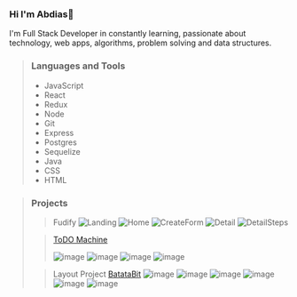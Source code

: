 ### Hi I'm Abdias👋

I'm Full Stack Developer in constantly learning, passionate about technology, web apps, algorithms, problem solving and data structures.

> ### Languages and Tools
>
> - JavaScript
> - React
> - Redux
> - Node
> - Git
> - Express
> - Postgres
> - Sequelize
> - Java
> - CSS
> - HTML 

> ### Projects 
>
> > Fudify
> > ![Landing](https://user-images.githubusercontent.com/59884269/147028866-0377a6ca-db69-4d32-86ec-9c9043267842.PNG) ![Home](https://user-images.githubusercontent.com/59884269/147028881-c1208bc6-3394-4135-837d-e94269e21c24.PNG) ![CreateForm](https://user-images.githubusercontent.com/59884269/147028906-8fdd0a88-d0b6-403d-9bb1-981d35fa4d42.PNG) ![Detail](https://user-images.githubusercontent.com/59884269/147028912-297c00dd-c12d-47b7-aaff-ce411c924a55.PNG) ![DetailSteps](https://user-images.githubusercontent.com/59884269/147028935-ea5c4d34-757a-4f8d-901d-c3c3bf9f5822.PNG)
> 
> > [ToDO Machine](https://abdiasejr.github.io/first-app/)
> > 
> > ![image](https://user-images.githubusercontent.com/59884269/147029331-b3da7b08-3c06-4909-ab0e-d17bd2bb4b3f.png) ![image](https://user-images.githubusercontent.com/59884269/147029383-a481f276-9320-411f-9959-85eae52d6018.png) ![image](https://user-images.githubusercontent.com/59884269/147029484-1f83463b-d64a-4cac-b414-a7cb2549cd15.png) ![image](https://user-images.githubusercontent.com/59884269/147029530-f159bfa6-2628-4868-b667-8739097958ba.png)
> 
> > Layout Project [BatataBit](https://bata-bit-eight.vercel.app/)
> > ![image](https://user-images.githubusercontent.com/59884269/147030036-92164f5f-d6e2-499e-aa2d-d4c32d118c71.png) ![image](https://user-images.githubusercontent.com/59884269/147030085-e189057a-eb66-46de-91d1-ca13abaf9f3f.png) ![image](https://user-images.githubusercontent.com/59884269/147030119-da476237-97bc-41cf-9a8c-9c20aa5d612a.png) ![image](https://user-images.githubusercontent.com/59884269/147030162-ddc3513f-3ae7-4077-8d80-8399a7d77a9e.png) ![image](https://user-images.githubusercontent.com/59884269/147030242-7cbd4a25-ac31-4609-80e3-72acb260ed7c.png) ![image](https://user-images.githubusercontent.com/59884269/147030296-1902fb9a-582e-4991-8efd-9619a74a8ffb.png)
> 

